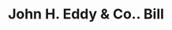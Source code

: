 ---
doi: 10.7916/D8WH425V
date_other: '1883'
date_other_textual: '1883'
form: printed ephemera
genre:
- Invoices
name:
- John H. Eddy & Co.
object_in_context_url: https://biggert.cul.columbia.edu/items/view/ave_biggert_01536
subject_hierarchical_geographic:
- Providence, Rhode Island, United States
subject_name:
- John H. Eddy & Co.
title: John H. Eddy & Co.. Bill
sort_title: John H. Eddy & Co.. Bill
call_number: ave_biggert_01536
coordinates:
- 41.82361111111111,-71.42222222222223
pid: ave_biggert_01536
identifiers: ave_biggert_01536
permalink: /biggert/ave_biggert_01536/
layout: iiif-image-page
---